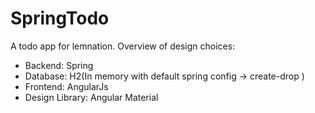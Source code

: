 # SpringTodo
A todo app for lemnation. Overview of design choices:
- Backend: Spring
- Database: H2(In memory with default spring config -> create-drop )
- Frontend: AngularJs
- Design Library: Angular Material
